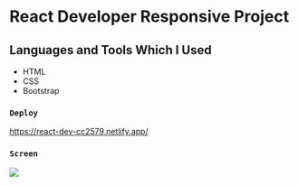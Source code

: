 # React Developer Responsive Project

## Languages and Tools Which I Used
- HTML
- CSS
- Bootstrap

### `Deploy`
https://react-dev-cc2579.netlify.app/

### `Screen`
![](Screen.gif)